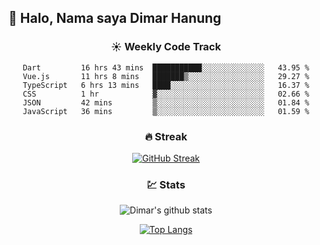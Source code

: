 ## 👋 Halo, Nama saya **Dimar Hanung**

<center>

### :sunny: Weekly Code Track
<!--START_SECTION:waka-->

```text
Dart         16 hrs 43 mins  ███████████░░░░░░░░░░░░░░   43.95 %
Vue.js       11 hrs 8 mins   ███████▒░░░░░░░░░░░░░░░░░   29.27 %
TypeScript   6 hrs 13 mins   ████░░░░░░░░░░░░░░░░░░░░░   16.37 %
CSS          1 hr            ▓░░░░░░░░░░░░░░░░░░░░░░░░   02.66 %
JSON         42 mins         ▒░░░░░░░░░░░░░░░░░░░░░░░░   01.84 %
JavaScript   36 mins         ▒░░░░░░░░░░░░░░░░░░░░░░░░   01.59 %
```

<!--END_SECTION:waka-->

### :fire: Streak

[![GitHub Streak](http://github-readme-streak-stats.herokuapp.com?user=dimar-hanung)](https://git.io/streak-stats)

### :chart: Stats

![Dimar's github stats](https://github-readme-stats.vercel.app/api?username=dimar-hanung&show_icons=true&theme=vue)

[![Top Langs](https://github-readme-stats.vercel.app/api/top-langs/?username=dimar-hanung)](#)

</center>
